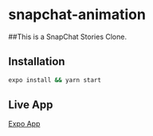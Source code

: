 # snapchat-animation
##This is a SnapChat Stories Clone.  

## Installation


```bash
expo install && yarn start
```
 
## Live App
[Expo App](expo.dev/@talalnuman/snapchat)
